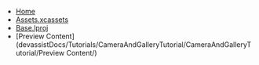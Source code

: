 <!-- docs/_sidebar.md -->
- [Home](/)
- [Assets.xcassets](devassistDocs/Tutorials/CameraAndGalleryTutorial/CameraAndGalleryTutorial/Assets.xcassets/)
- [Base.lproj](devassistDocs/Tutorials/CameraAndGalleryTutorial/CameraAndGalleryTutorial/Base.lproj/)
- [Preview Content](devassistDocs/Tutorials/CameraAndGalleryTutorial/CameraAndGalleryTutorial/Preview Content/)
